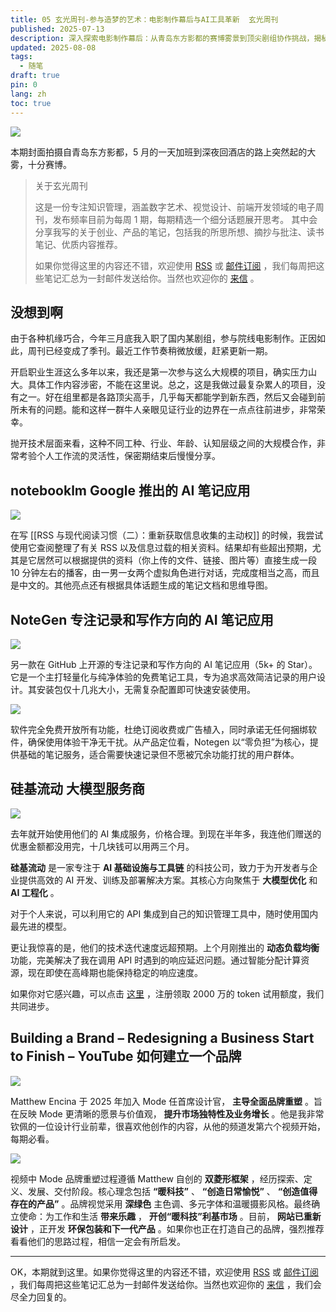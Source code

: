 ```yaml
---
title: 05 玄光周刊-参与造梦的艺术：电影制作幕后与AI工具革新  玄光周刊
published: 2025-07-13
description: 深入探索电影制作幕后：从青岛东方影都的赛博雾景到顶尖剧组协作挑战，揭秘AI工具NotebookLM、NoteGen与硅基流动如何革新创作流程。更独家解析Mode品牌重塑双菱形框架，探讨‘暖科技’如何重构产品价值。订阅玄光周刊，获取数字艺术、知识管理与创业思维的深度洞察！
updated: 2025-08-08
tags:
  - 随笔
draft: true
pin: 0
lang: zh
toc: true
---
```


![](../_images/05-参与造梦的艺术：电影制作幕后与AI工具革新%20%20玄光周刊-1754596444390.webp)

本期封面拍摄自青岛东方影都，5 月的一天加班到深夜回酒店的路上突然起的大雾，十分赛博。

> 关于玄光周刊
>
> 这是一份专注知识管理，涵盖数字艺术、视觉设计、前端开发领域的电子周刊，发布频率目前为每周 1 期，每期精选一个细分话题展开思考。 其中会分享我写的关于创业、产品的笔记，包括我的所思所想、摘抄与批注、读书笔记、优质内容推荐。
>
> 如果你觉得这里的内容还不错，欢迎使用 [RSS](https://weekly.cgartlab.com/feed/atom) 或 [邮件订阅](https://weekly.cgartlab.com/) ，我们每周把这些笔记汇总为一封邮件发送给你。当然也欢迎你的 [来信](https://cgartlab.com/05-the-art-of-dreammaking-behind-the-scenes-of-film-production-and-the-innovation-of-ai-tools/) 。

## 没想到啊

由于各种机缘巧合，今年三月底我入职了国内某剧组，参与院线电影制作。正因如此，周刊已经变成了季刊。最近工作节奏稍微放缓，赶紧更新一期。

开启职业生涯这么多年以来，我还是第一次参与这么大规模的项目，确实压力山大。具体工作内容涉密，不能在这里说。总之，这是我做过最复杂累人的项目，没有之一。好在组里都是各路顶尖高手，几乎每天都能学到新东西，然后又会碰到前所未有的问题。能和这样一群牛人亲眼见证行业的边界在一点点往前进步，非常荣幸。

抛开技术层面来看，这种不同工种、行业、年龄、认知层级之间的大规模合作，非常考验个人工作流的灵活性，保密期结束后慢慢分享。

## notebooklm Google 推出的 AI 笔记应用

![](../_images/05-参与造梦的艺术：电影制作幕后与AI工具革新%20%20玄光周刊-1754596471386.webp)

在写 \[\[RSS 与现代阅读习惯（二）：重新获取信息收集的主动权\]\] 的时候，我尝试使用它查阅整理了有关 RSS 以及信息过载的相关资料。结果却有些超出预期，尤其是它居然可以根据提供的资料（你上传的文件、链接、图片等）直接生成一段 10 分钟左右的播客，由一男一女两个虚拟角色进行对话，完成度相当之高，而且是中文的。其他亮点还有根据具体话题生成的笔记文档和思维导图。

## NoteGen 专注记录和写作方向的 AI 笔记应用

![](../_images/05-参与造梦的艺术：电影制作幕后与AI工具革新%20%20玄光周刊-1754596488772.webp)

另一款在 GitHub 上开源的专注记录和写作方向的 AI 笔记应用（5k+ 的 Star）。它是一个主打轻量化与纯净体验的免费笔记工具，专为追求高效简洁记录的用户设计。其安装包仅十几兆大小，无需复杂配置即可快速安装使用。

![](../_images/05-参与造梦的艺术：电影制作幕后与AI工具革新%20%20玄光周刊-1754596513798.webp)

软件完全免费开放所有功能，杜绝订阅收费或广告植入，同时承诺无任何捆绑软件，确保使用体验干净无干扰。从产品定位看，Notegen 以“零负担”为核心，提供基础的笔记服务，适合需要快速记录但不愿被冗余功能打扰的用户群体。

## 硅基流动 大模型服务商

![](../_images/05-参与造梦的艺术：电影制作幕后与AI工具革新%20%20玄光周刊-1754596523544.webp)

去年就开始使用他们的 AI 集成服务，价格合理。到现在半年多，我连他们赠送的优惠金额都没用完，十几块钱可以用两三个月。

**硅基流动** 是一家专注于 **AI 基础设施与工具链** 的科技公司，致力于为开发者与企业提供高效的 AI 开发、训练及部署解决方案。其核心方向聚焦于 **大模型优化** 和 **AI 工程化** 。

对于个人来说，可以利用它的 API 集成到自己的知识管理工具中，随时使用国内最先进的模型。

更让我惊喜的是，他们的技术迭代速度远超预期。上个月刚推出的 **动态负载均衡** 功能，完美解决了我在调用 API 时遇到的响应延迟问题。通过智能分配计算资源，现在即使在高峰期也能保持稳定的响应速度。

如果你对它感兴趣，可以点击 [这里](https://cloud.siliconflow.cn/i/09r0o1Ax) ，注册领取 2000 万的 token 试用额度，我们共同进步。

## Building a Brand – Redesigning a Business Start to Finish – YouTube 如何建立一个品牌

![](../_images/05-参与造梦的艺术：电影制作幕后与AI工具革新%20%20玄光周刊-1754596537460.webp)

Matthew Encina 于 2025 年加入 Mode 任首席设计官， **主导全面品牌重塑** 。旨在反映 Mode 更清晰的愿景与价值观， **提升市场独特性及业务增长** 。他是我非常钦佩的一位设计行业前辈，很喜欢他创作的内容，从他的频道发第六个视频开始，每期必看。

![](../_images/05-参与造梦的艺术：电影制作幕后与AI工具革新%20%20玄光周刊-1754596548192.webp)

视频中 Mode 品牌重塑过程遵循 Matthew 自创的 **双菱形框架** ，经历探索、定义、发展、交付阶段。核心理念包括 **“暖科技”** 、 **“创造日常愉悦”** 、 **“创造值得存在的产品”** 。品牌视觉采用 **深绿色** 主色调、多元字体和温暖摄影风格。最终确立使命：为工作和生活 **带来乐趣** ， **开创“暖科技”利基市场** 。目前， **网站已重新设计** ，正开发 **环保包装和下一代产品** 。如果你也正在打造自己的品牌，强烈推荐看看他们的思路过程，相信一定会有所启发。

---

OK，本期就到这里。如果你觉得这里的内容还不错，欢迎使用 [RSS](https://weekly.cgartlab.com/feed/atom) 或 [邮件订阅](https://weekly.cgartlab.com/) ，我们每周把这些笔记汇总为一封邮件发送给你。当然也欢迎你的 [来信](https://cgartlab.com/05-the-art-of-dreammaking-behind-the-scenes-of-film-production-and-the-innovation-of-ai-tools/) ，我们会尽全力回复的。
